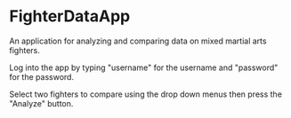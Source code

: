 # FighterDataApp
An application for analyzing and comparing data on mixed martial arts fighters.

Log into the app by typing "username" for the username and "password" for the password.

Select two fighters to compare using the drop down menus then press the "Analyze" button.
